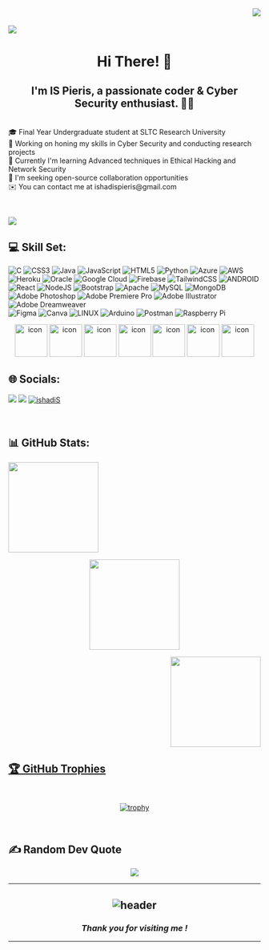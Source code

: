 <h2 align="right"><a href="https://visitcount.itsvg.in">
<img src="https://visitcount.itsvg.in/api?id=ishadiS&label=Profile%20Views&color=0&icon=5&pretty=true" />
</a></h2>

<a href="https://github.com/404"><img src="https://user-images.githubusercontent.com/73097560/115834477-dbab4500-a447-11eb-908a-139a6edaec5c.gif"></a>


<h1 align="center">Hi There! 👋</h1>
<h2 align="center">I'm IS Pieris, a passionate coder & Cyber Security enthusiast. 👩‍💻</h2>     
<br>🎓 Final Year Undergraduate student at SLTC Research University
<br>🔭 Working on honing my skills in Cyber Security and conducting research projects
<br>🧠 Currently I'm learning Advanced techniques in Ethical Hacking and Network Security
<br>🤝 I'm seeking open-source collaboration opportunities
<br>✉️ You can contact me at ishadispieris@gmail.com<br>
<br>

<a href="https://github.com/404"><img src="https://user-images.githubusercontent.com/73097560/115834477-dbab4500-a447-11eb-908a-139a6edaec5c.gif"></a>
<br/>
 ---
 
## 💻 Skill Set:

![C](https://img.shields.io/badge/c-%2300599C.svg?style=for-the-badge&logo=c&logoColor=white) 
![CSS3](https://img.shields.io/badge/css3-%231572B6.svg?style=for-the-badge&logo=css3&logoColor=white) 
![Java](https://img.shields.io/badge/java-%23ED8B00.svg?style=for-the-badge&logo=java&logoColor=white) 
![JavaScript](https://img.shields.io/badge/javascript-%23323330.svg?style=for-the-badge&logo=javascript&logoColor=%23F7DF1E)
![HTML5](https://img.shields.io/badge/html5-%23E34F26.svg?style=for-the-badge&logo=html5&logoColor=white) 
![Python](https://img.shields.io/badge/python-3670A0?style=for-the-badge&logo=python&logoColor=ffdd54) 
![Azure](https://img.shields.io/badge/azure-%230072C6.svg?style=for-the-badge&logo=azure-devops&logoColor=white) 
![AWS](https://img.shields.io/badge/AWS-%23FF9900.svg?style=for-the-badge&logo=amazon-aws&logoColor=white) 
![Heroku](https://img.shields.io/badge/heroku-%23430098.svg?style=for-the-badge&logo=heroku&logoColor=white) 
![Oracle](https://img.shields.io/badge/Oracle-F80000?style=for-the-badge&logo=oracle&logoColor=white) 
![Google Cloud](https://img.shields.io/badge/Google%20Cloud-%234285F4.svg?style=for-the-badge&logo=google-cloud&logoColor=white) 
![Firebase](https://img.shields.io/badge/firebase-%23039BE5.svg?style=for-the-badge&logo=firebase) 
![TailwindCSS](https://img.shields.io/badge/tailwindcss-%2338B2AC.svg?style=for-the-badge&logo=tailwind-css&logoColor=white) 
![ANDROID](https://img.shields.io/badge/android-%2320232a.svg?style=for-the-badge&logo=android&logoColor=%a4c639) 
![React](https://img.shields.io/badge/react-%2320232a.svg?style=for-the-badge&logo=react&logoColor=%2361DAFB) 
![NodeJS](https://img.shields.io/badge/node.js-6DA55F?style=for-the-badge&logo=node.js&logoColor=white) 
![Bootstrap](https://img.shields.io/badge/bootstrap-%23563D7C.svg?style=for-the-badge&logo=bootstrap&logoColor=white) 
![Apache](https://img.shields.io/badge/apache-%23D42029.svg?style=for-the-badge&logo=apache&logoColor=white) 
![MySQL](https://img.shields.io/badge/mysql-%2300f.svg?style=for-the-badge&logo=mysql&logoColor=white) 
![MongoDB](https://img.shields.io/badge/MongoDB-%234ea94b.svg?style=for-the-badge&logo=mongodb&logoColor=white) 
![Adobe Photoshop](https://img.shields.io/badge/adobephotoshop-%2331A8FF.svg?style=for-the-badge&logo=adobephotoshop&logoColor=white) 
![Adobe Premiere Pro](https://img.shields.io/badge/Adobe%20Premiere%20Pro-9999FF.svg?style=for-the-badge&logo=Adobe%20Premiere%20Pro&logoColor=white) 
![Adobe Illustrator](https://img.shields.io/badge/adobeillustrator-%23FF9A00.svg?style=for-the-badge&logo=adobeillustrator&logoColor=white) 
![Adobe Dreamweaver](https://img.shields.io/badge/Adobe%20Dreamweaver-FF61F6.svg?style=for-the-badge&logo=Adobe%20Dreamweaver&logoColor=white) 	
![Figma](https://img.shields.io/badge/figma-%23F24E1E.svg?style=for-the-badge&logo=figma&logoColor=white) 
![Canva](https://img.shields.io/badge/Canva-%2300C4CC.svg?style=for-the-badge&logo=Canva&logoColor=white) 
![LINUX](https://img.shields.io/badge/Linux-FCC624?style=for-the-badge&logo=linux&logoColor=black) 
![Arduino](https://img.shields.io/badge/-Arduino-00979D?style=for-the-badge&logo=Arduino&logoColor=white) 
![Postman](https://img.shields.io/badge/Postman-FF6C37?style=for-the-badge&logo=postman&logoColor=white) 
![Raspberry Pi](https://img.shields.io/badge/-RaspberryPi-C51A4A?style=for-the-badge&logo=Raspberry-Pi)

<div align="center">
<img src="https://techstack-generator.vercel.app/js-icon.svg" alt="icon" width="65" height="65" />
<img src="https://techstack-generator.vercel.app/cpp-icon.svg" alt="icon" width="65" height="65" />
<img src="https://techstack-generator.vercel.app/react-icon.svg" alt="icon" width="65" height="65" />
<img src="https://techstack-generator.vercel.app/python-icon.svg" alt="icon" width="65" height="65" />
<img src="https://techstack-generator.vercel.app/github-icon.svg" alt="icon" width="65" height="65" />
<img src="https://techstack-generator.vercel.app/mysql-icon.svg" alt="icon" width="65" height="65" />
<img src="https://techstack-generator.vercel.app/java-icon.svg" alt="icon" width="65" height="65" />
</div>


## 🌐 Socials:
<a href="(https://facebook.com/ishadis.pieris.5)"><img src="https://img.shields.io/badge/Facebook-1877F2?style=for-the-badge&logo=facebook&logoColor=white"></a>
<a href="https://www.linkedin.com/in/ishadi-s-pieris-a464bb1a4"><img src="https://img.shields.io/badge/linkedin-%230077B5.svg?&style=for-the-badge&logo=linkedin&logoColor=white"></a>
<a href="ishadispieris@gmail.com"><img alt="ishadiS" src="https://img.shields.io/badge/GMail-white?style=for-the-badge&logo=gmail"></a>
<br><br><br>

## 📊 GitHub Stats:

<p align="left">
<a href="https://github.com/ishadis"> <img height="180em" src="https://github-readme-stats.vercel.app/api?username=ishadiS&theme=tokyonight&hide_border=false&include_all_commits=true&count_private=true"/></p>
<p align="center">
<img height="180em" src="https://github-readme-streak-stats.herokuapp.com/?user=ishadiS&theme=tokyonight&hide_border=false"/> </p>

<p align="right">
<img height="180em" src="https://github-readme-stats.vercel.app/api/top-langs/?username=ishadiS&theme=tokyonight&hide_border=false&include_all_commits=true&count_private=true&layout=compac0t"/> </p>


## 🏆 GitHub Trophies

<div  align="center">
<br>
 
[![trophy](https://github-profile-trophy.vercel.app/?username=ishadiS&theme=tokyonight&nocolumn=4&margin-w=15&margin-h=15)](https://github.com/ryo-ma/github-profile-trophy)
</div>
<br>
  
## ✍️ Random Dev Quote

<div align="center">

![](https://quotes-github-readme.vercel.app/api?type=horizontal&theme=radical)

</div>

  ---
 <h2 align="center">
  
![header](https://capsule-render.vercel.app/api?type=Waving&color=timeGradient&height=60&section=header&text=&&%E2%80%99%20&&&fontSize=90)
 
 <h3 align="center"><i> Thank you for visiting me !</i> 
<hr>
</h2>
<br>

<!-- Proudly created with GPRM ( https://gprm.itsvg.in ) -->
